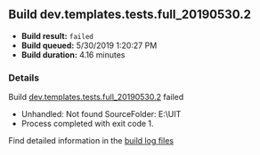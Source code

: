 ## Build dev.templates.tests.full_20190530.2
- **Build result:** `failed`
- **Build queued:** 5/30/2019 1:20:27 PM
- **Build duration:** 4.16 minutes
### Details
Build [dev.templates.tests.full_20190530.2](https://winappstudio.visualstudio.com/web/build.aspx?pcguid=a4ef43be-68ce-4195-a619-079b4d9834c2&builduri=vstfs%3a%2f%2f%2fBuild%2fBuild%2f28254) failed

+ Unhandled: Not found SourceFolder: E:\UIT
+ Process completed with exit code 1.

Find detailed information in the [build log files](https://uwpctdiags.blob.core.windows.net/buildlogs/dev.templates.tests.full_20190530.2_logs.zip)
